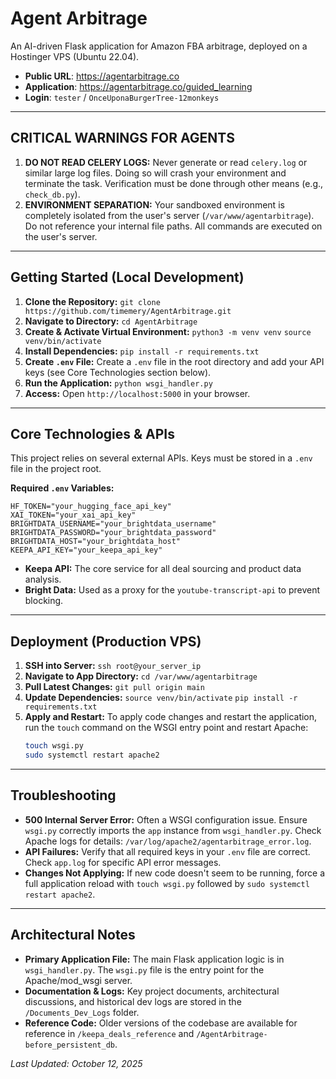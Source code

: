 # Agent Arbitrage

An AI-driven Flask application for Amazon FBA arbitrage, deployed on a Hostinger VPS (Ubuntu 22.04).

- **Public URL**: https://agentarbitrage.co
- **Application**: https://agentarbitrage.co/guided_learning
- **Login**: `tester` / `OnceUponaBurgerTree-12monkeys`

---

## CRITICAL WARNINGS FOR AGENTS

1.  **DO NOT READ CELERY LOGS:** Never generate or read `celery.log` or similar large log files. Doing so will crash your environment and terminate the task. Verification must be done through other means (e.g., `check_db.py`).
2.  **ENVIRONMENT SEPARATION:** Your sandboxed environment is completely isolated from the user's server (`/var/www/agentarbitrage`). Do not reference your internal file paths. All commands are executed on the user's server.

---

## Getting Started (Local Development)

1.  **Clone the Repository:**
    `git clone https://github.com/timemery/AgentArbitrage.git`
2.  **Navigate to Directory:**
    `cd AgentArbitrage`
3.  **Create & Activate Virtual Environment:**
    `python3 -m venv venv`
    `source venv/bin/activate`
4.  **Install Dependencies:**
    `pip install -r requirements.txt`
5.  **Create `.env` File:** Create a `.env` file in the root directory and add your API keys (see Core Technologies section below).
6.  **Run the Application:**
    `python wsgi_handler.py`
7.  **Access:**
    Open `http://localhost:5000` in your browser.

---

## Core Technologies & APIs

This project relies on several external APIs. Keys must be stored in a `.env` file in the project root.

**Required `.env` Variables:**
```
HF_TOKEN="your_hugging_face_api_key"
XAI_TOKEN="your_xai_api_key"
BRIGHTDATA_USERNAME="your_brightdata_username"
BRIGHTDATA_PASSWORD="your_brightdata_password"
BRIGHTDATA_HOST="your_brightdata_host"
KEEPA_API_KEY="your_keepa_api_key"
```
- **Keepa API:** The core service for all deal sourcing and product data analysis.
- **Bright Data:** Used as a proxy for the `youtube-transcript-api` to prevent blocking.

---

## Deployment (Production VPS)

1.  **SSH into Server:**
    `ssh root@your_server_ip`
2.  **Navigate to App Directory:**
    `cd /var/www/agentarbitrage`
3.  **Pull Latest Changes:**
    `git pull origin main`
4.  **Update Dependencies:**
    `source venv/bin/activate`
    `pip install -r requirements.txt`
5.  **Apply and Restart:** To apply code changes and restart the application, run the `touch` command on the WSGI entry point and restart Apache:
    ```bash
    touch wsgi.py
    sudo systemctl restart apache2
    ```
---

## Troubleshooting

- **500 Internal Server Error:** Often a WSGI configuration issue. Ensure `wsgi.py` correctly imports the `app` instance from `wsgi_handler.py`. Check Apache logs for details: `/var/log/apache2/agentarbitrage_error.log`.
- **API Failures:** Verify that all required keys in your `.env` file are correct. Check `app.log` for specific API error messages.
- **Changes Not Applying:** If new code doesn't seem to be running, force a full application reload with `touch wsgi.py` followed by `sudo systemctl restart apache2`.

---

## Architectural Notes

- **Primary Application File:** The main Flask application logic is in `wsgi_handler.py`. The `wsgi.py` file is the entry point for the Apache/mod_wsgi server.
- **Documentation & Logs:** Key project documents, architectural discussions, and historical dev logs are stored in the `/Documents_Dev_Logs` folder.
- **Reference Code:** Older versions of the codebase are available for reference in `/keepa_deals_reference` and `/AgentArbitrage-before_persistent_db`.

*Last Updated: October 12, 2025*
